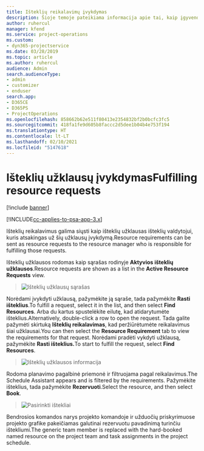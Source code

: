 ```yaml
---
title: Išteklių reikalavimų įvykdymas
description: Šioje temoje pateikiama informacija apie tai, kaip įgyvendinti išteklių reikalavimus.
author: ruhercul
manager: kfend
ms.service: project-operations
ms.custom:
- dyn365-projectservice
ms.date: 03/28/2019
ms.topic: article
ms.author: ruhercul
audience: Admin
search.audienceType:
- admin
- customizer
- enduser
search.app:
- D365CE
- D365PS
- ProjectOperations
ms.openlocfilehash: 858662b62e511f80413e2354832bf2b0bcfc3fc5
ms.sourcegitcommit: 418fa1fe9d605b8faccc2d5dee1b04b4e753f194
ms.translationtype: HT
ms.contentlocale: lt-LT
ms.lasthandoff: 02/10/2021
ms.locfileid: "5147618"
---
```

# <a name="fulfilling-resource-requests"></a><span data-ttu-id="798b6-103">Išteklių užklausų įvykdymas</span><span class="sxs-lookup"><span data-stu-id="798b6-103">Fulfilling resource requests</span></span>

[!include [banner](../includes/psa-now-project-operations.md)]

[!INCLUDE[cc-applies-to-psa-app-3.x](../includes/cc-applies-to-psa-app-3x.md)]

<span data-ttu-id="798b6-104">Išteklių reikalavimus galima siųsti kaip išteklių užklausas išteklių valdytojui, kuris atsakingas už šių užklausų įvykdymą.</span><span class="sxs-lookup"><span data-stu-id="798b6-104">Resource requirements can be sent as resource requests to the resource manager who is responsible for fulfilling those requests.</span></span>

<span data-ttu-id="798b6-105">Išteklių užklausos rodomas kaip sąrašas rodinyje **Aktyvios išteklių užklausos**.</span><span class="sxs-lookup"><span data-stu-id="798b6-105">Resource requests are shown as a list in the **Active Resource Requests** view.</span></span>

> ![Išteklių užklausų sąrašas](media/Resource-Management-image59.png)

<span data-ttu-id="798b6-107">Norėdami įvykdyti užklausą, pažymėkite ją sąraše, tada pažymėkite **Rasti išteklius**.</span><span class="sxs-lookup"><span data-stu-id="798b6-107">To fulfill a request, select it in the list, and then select **Find Resources**.</span></span> <span data-ttu-id="798b6-108">Arba du kartus spustelėkite eilutę, kad atidarytumėte išteklius.</span><span class="sxs-lookup"><span data-stu-id="798b6-108">Alternatively, double-click a row to open the request.</span></span> <span data-ttu-id="798b6-109">Tada galite pažymėti skirtuką **Išteklių reikalavimas**, kad peržiūrėtumėte reikalavimus šiai užklausai.</span><span class="sxs-lookup"><span data-stu-id="798b6-109">You can then select the **Resource Requirement** tab to view the requirements for that request.</span></span> <span data-ttu-id="798b6-110">Norėdami pradėti vykdyti užklausą, pažymėkite **Rasti išteklius.**</span><span class="sxs-lookup"><span data-stu-id="798b6-110">To start to fulfill the request, select **Find Resources**.</span></span>

> ![Išteklių užklausos informacija](media/Resource-Management-image60.png)

<span data-ttu-id="798b6-112">Rodoma planavimo pagalbinė priemonė ir filtruojama pagal reikalavimus.</span><span class="sxs-lookup"><span data-stu-id="798b6-112">The Schedule Assistant appears and is filtered by the requirements.</span></span> <span data-ttu-id="798b6-113">Pažymėkite išteklius, tada pažymėkite **Rezervuoti**.</span><span class="sxs-lookup"><span data-stu-id="798b6-113">Select the resource, and then select **Book**.</span></span>

> ![Pasirinkti ištekliai](media/Resource-Management-image61.png)

<span data-ttu-id="798b6-115">Bendrosios komandos narys projekto komandoje ir užduočių priskyrimuose projekto grafike pakeičiamas galutinai rezervuotu pavadinimą turinčiu ištekliumi.</span><span class="sxs-lookup"><span data-stu-id="798b6-115">The generic team member is replaced with the hard-booked named resource on the project team and task assignments in the project schedule.</span></span>
